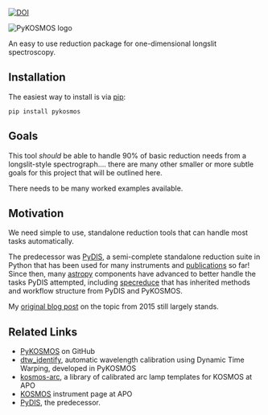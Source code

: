 [![DOI](https://zenodo.org/badge/199771667.svg)](https://zenodo.org/doi/10.5281/zenodo.10152905)

![PyKOSMOS logo](pykosmos.png)

An easy to use reduction package for one-dimensional longslit spectroscopy. 

## Installation
The easiest way to install is via [pip](https://pypi.org/project/pykosmos/):
````
pip install pykosmos
````


## Goals
This tool *should* be able to handle 90% of basic reduction needs from a longslit-style spectrograph.... there are many other smaller or more subtle goals for this project that will be outlined here.

There needs to be many worked examples available.


## Motivation
We need simple to use, standalone reduction tools that can handle most tasks automatically.

The predecessor was [PyDIS](https://github.com/StellarCartography/pydis), a semi-complete standalone reduction suite in Python that has been used for many instruments and [publications](https://ui.adsabs.harvard.edu/abs/2016zndo.....58753D/abstract) so far! Since then, many [astropy](https://www.astropy.org) components have advanced to better handle the tasks PyDIS attempted, including  [specreduce](https://github.com/astropy/specreduce) that has inherited methods and workflow structure from PyDIS and PyKOSMOS.

My [original blog post](https://jradavenport.github.io/2015/04/01/spectra.html) on the topic from 2015 still largely stands.

## Related Links
* [PyKOSMOS](https://github.com/jradavenport/pykosmos/) on GitHub
* [dtw_identify](https://github.com/jradavenport/dtw_identify/), automatic wavelength calibration using Dynamic Time Warping, developed in PyKOSMOS
* [kosmos-arc](https://github.com/jradavenport/kosmos-arc), a library of calibrated arc lamp templates for KOSMOS at APO
* [KOSMOS](https://www.apo.nmsu.edu/arc35m/Instruments/KOSMOS/) instrument page at APO
* [PyDIS](https://github.com/StellarCartography/pydis), the predecessor.
